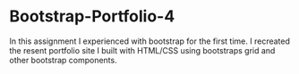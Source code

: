 # Bootstrap-Portfolio-4

In this assignment I experienced with bootstrap for the first time. I recreated the resent portfolio site I built with HTML/CSS using bootstraps grid and other bootstrap components. 
